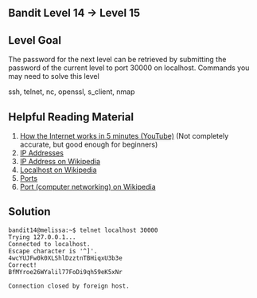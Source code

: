 ## Bandit Level 14 -> Level 15

## Level Goal

The password for the next level can be retrieved by submitting the password of the current level to port 30000 on localhost.
Commands you may need to solve this level

ssh, telnet, nc, openssl, s_client, nmap

## Helpful Reading Material

1. [How the Internet works in 5 minutes (YouTube)](https://www.youtube.com/watch?v=7_LPdttKXPc) (Not completely accurate, but good enough for beginners)
2. [IP Addresses](http://computer.howstuffworks.com/web-server5.htm)
3. [IP Address on Wikipedia](http://en.wikipedia.org/wiki/IP_address)
4. [Localhost on Wikipedia](http://en.wikipedia.org/wiki/Localhost)
5. [Ports](http://computer.howstuffworks.com/web-server8.htm)
6. [Port (computer networking) on Wikipedia](http://en.wikipedia.org/wiki/Port_(computer_networking))

## Solution

```
bandit14@melissa:~$ telnet localhost 30000
Trying 127.0.0.1...
Connected to localhost.
Escape character is '^]'.
4wcYUJFw0k0XLShlDzztnTBHiqxU3b3e
Correct!
BfMYroe26WYalil77FoDi9qh59eK5xNr
 
Connection closed by foreign host.
```



